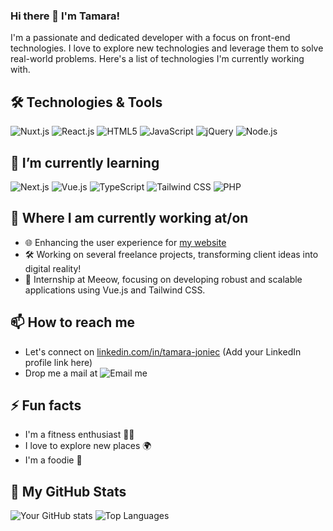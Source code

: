 ### Hi there 👋 I'm Tamara!

I'm a passionate and dedicated developer with a focus on front-end technologies. I love to explore new technologies and leverage them to solve real-world problems. Here's a list of technologies I'm currently working with.

## 🛠️ Technologies & Tools
![Nuxt.js](https://img.shields.io/badge/-Nuxt.js-00C58E?style=flat&logo=nuxtdotjs)
![React.js](https://img.shields.io/badge/-React.js-61DAFB?style=flat&logo=react)
![HTML5](https://img.shields.io/badge/-HTML5-E34F26?style=flat&logo=html5&logoColor=white)
![JavaScript](https://img.shields.io/badge/-JavaScript-F7DF1E?style=flat&logo=javascript&logoColor=black)
![jQuery](https://img.shields.io/badge/-jQuery-0769AD?style=flat&logo=jquery)
![Node.js](https://img.shields.io/badge/-Node.js-339933?style=flat&logo=node-dot-js&logoColor=white)

## 🌱 I’m currently learning
![Next.js](https://img.shields.io/badge/-Next.js-000000?style=flat&logo=nextdotjs)
![Vue.js](https://img.shields.io/badge/-Vue.js-4FC08D?style=flat&logo=vue-dot-js)
![TypeScript](https://img.shields.io/badge/-TypeScript-3178C6?style=flat&logo=typescript&logoColor=white)
![Tailwind CSS](https://img.shields.io/badge/-Tailwind_CSS-38B2AC?style=flat&logo=tailwind-css)
![PHP](https://img.shields.io/badge/-PHP-777BB4?style=flat&logo=php)

## 💼 Where I am currently working at/on
- 🌐 Enhancing the user experience for [my website](https://tamarajoniec.github.io/React-Portfolio/)
- 🛠 Working on several freelance projects, transforming client ideas into digital reality!
- 🌟 Internship at Meeow, focusing on developing robust and scalable applications using Vue.js and Tailwind CSS.


## 📫 How to reach me
- Let's connect on [linkedin.com/in/tamara-joniec](linkedin.com/in/tamara-joniec) (Add your LinkedIn profile link here)
- Drop me a mail at ![Email me](mailto:tjoniec@designrise.co.uk)

## ⚡ Fun facts
- I'm a fitness enthusiast 🏋️‍♂️
- I love to explore new places 🌍
- I'm a foodie 🍲

## 🌟 My GitHub Stats
![Your GitHub stats](https://github-readme-stats.vercel.app/api?username=yourusername&show_icons=true&hide_border=true&count_private=true&include_all_commits=true&theme=tokyonight)
![Top Languages](https://github-readme-stats.vercel.app/api/top-langs/?username=yourusername&layout=compact&theme=tokyonight)
